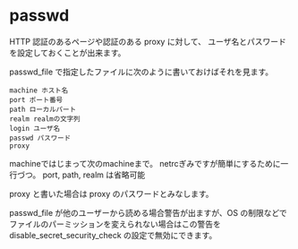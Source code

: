 # passwd

HTTP 認証のあるページや認証のある proxy に対して、
ユーザ名とパスワードを設定しておくことが出来ます。

passwd_file で指定したファイルに次のように書いておけばそれを見ます。

```
machine ホスト名
port ポート番号
path ローカルパート
realm realmの文字列
login ユーザ名
passwd パスワード
proxy
```

machineではじまって次のmachineまで。
netrcぎみですが簡単にするために一行づつ。
port, path, realm は省略可能

proxy と書いた場合は proxy のパスワードとみなします。

passwd_file が他のユーザーから読める場合警告が出ますが、OS の制限などで
ファイルのパーミッションを変えられない場合はこの警告を
disable_secret_security_check の設定で無効にできます。
